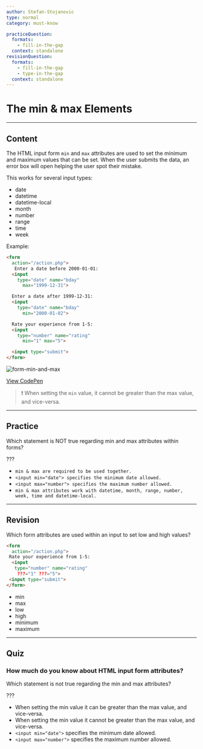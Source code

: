 ```yaml
---
author: Stefan-Stojanovic
type: normal
category: must-know

practiceQuestion:
  formats:
    - fill-in-the-gap
  context: standalone
revisionQuestion:
  formats:
    - fill-in-the-gap
    - type-in-the-gap
  context: standalone
---
```


# The min & max Elements


---

## Content

The HTML input form `min` and `max` attributes are used to set the minimum and maximum values that can be set. When the user submits the data, an error box will open helping the user spot their mistake.

This works for several input types:

- date
- datetime
- datetime-local
- month
- number
- range
- time
- week

Example:

```html
<form
  action="/action.php">
   Enter a date before 2000-01-01:
  <input
    type="date" name="bday"
      max="1999-12-31">

  Enter a date after 1999-12-31:
  <input
    type="date" name="bday"
      min="2000-01-02">

  Rate your experience from 1-5:
  <input
    type="number" name="rating"
      min="1" max="5">

  <input type="submit">
</form>
```

![form-min-and-max](https://img.enkipro.com/8c98645f6e6439b2e4869f99629ae229.png)

[View CodePen](https://codepen.io/enkidevs/pen/qKLKJm)

> ❗ When setting the `min` value, it cannot be greater than the max value, and vice-versa.


---

## Practice

Which statement is NOT true regarding min and max attributes within forms?

???

- `min & max are required to be used together.`
- `<input min="date"> specifies the minimum date allowed.`
- `<input max="number"> specifies the maximum number allowed.`
- `min & max attributes work with datetime, month, range, number, week, time and datetime-local.`


---

## Revision

Which form attributes are used within an input to set low and high values?

```html
<form
  action="/action.php">
 Rate your experience from 1-5:
  <input
   type="number" name="rating"
    ???="1" ???="5">
 <input type="submit">
</form>
```

- min
- max
- low
- high
- minimum
- maximum


---

## Quiz

### How much do you know about HTML input form attributes?


Which statement is not true regarding the min and max attributes?

???

- When setting the min value it can be greater than the max value, and vice-versa.
- When setting the min value it cannot be greater than the max value, and vice-versa.
- `<input min="date">` specifies the minimum date allowed.
- `<input max="number">` specifies the maximum number allowed.
